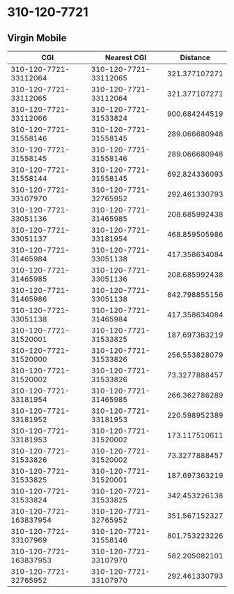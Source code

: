 # 310-120-7721
## Virgin Mobile


| CGI | Nearest CGI | Distance |
|-----|-------------|----------|
| 310-120-7721-33112064 | 310-120-7721-33112065 | 321.377107271 |
| 310-120-7721-33112065 | 310-120-7721-33112064 | 321.377107271 |
| 310-120-7721-33112066 | 310-120-7721-31533824 | 900.684244519 |
| 310-120-7721-31558146 | 310-120-7721-31558145 | 289.066680948 |
| 310-120-7721-31558145 | 310-120-7721-31558146 | 289.066680948 |
| 310-120-7721-31558144 | 310-120-7721-31558145 | 692.824336093 |
| 310-120-7721-33107970 | 310-120-7721-32765952 | 292.461330793 |
| 310-120-7721-33051136 | 310-120-7721-31465985 | 208.685992438 |
| 310-120-7721-33051137 | 310-120-7721-33181954 | 468.859505986 |
| 310-120-7721-31465984 | 310-120-7721-33051138 | 417.358634084 |
| 310-120-7721-31465985 | 310-120-7721-33051136 | 208.685992438 |
| 310-120-7721-31465986 | 310-120-7721-33051138 | 842.798855156 |
| 310-120-7721-33051138 | 310-120-7721-31465984 | 417.358634084 |
| 310-120-7721-31520001 | 310-120-7721-31533825 | 187.697363219 |
| 310-120-7721-31520000 | 310-120-7721-31533826 | 256.553828079 |
| 310-120-7721-31520002 | 310-120-7721-31533826 | 73.3277888457 |
| 310-120-7721-33181954 | 310-120-7721-31465985 | 266.362786289 |
| 310-120-7721-33181952 | 310-120-7721-33181953 | 220.598952389 |
| 310-120-7721-33181953 | 310-120-7721-31520002 | 173.117510611 |
| 310-120-7721-31533826 | 310-120-7721-31520002 | 73.3277888457 |
| 310-120-7721-31533825 | 310-120-7721-31520001 | 187.697363219 |
| 310-120-7721-31533824 | 310-120-7721-31533825 | 342.453226138 |
| 310-120-7721-163837954 | 310-120-7721-32765952 | 351.567152327 |
| 310-120-7721-33107969 | 310-120-7721-31558146 | 801.753223226 |
| 310-120-7721-163837953 | 310-120-7721-33107970 | 582.205082101 |
| 310-120-7721-32765952 | 310-120-7721-33107970 | 292.461330793 |
